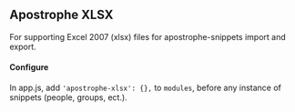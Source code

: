 ## Apostrophe XLSX

For supporting Excel 2007 (xlsx) files for apostrophe-snippets import and export.

#### Configure

In app.js, add `'apostrophe-xlsx': {},` to `modules`, before any instance of snippets (people, groups, ect.).
